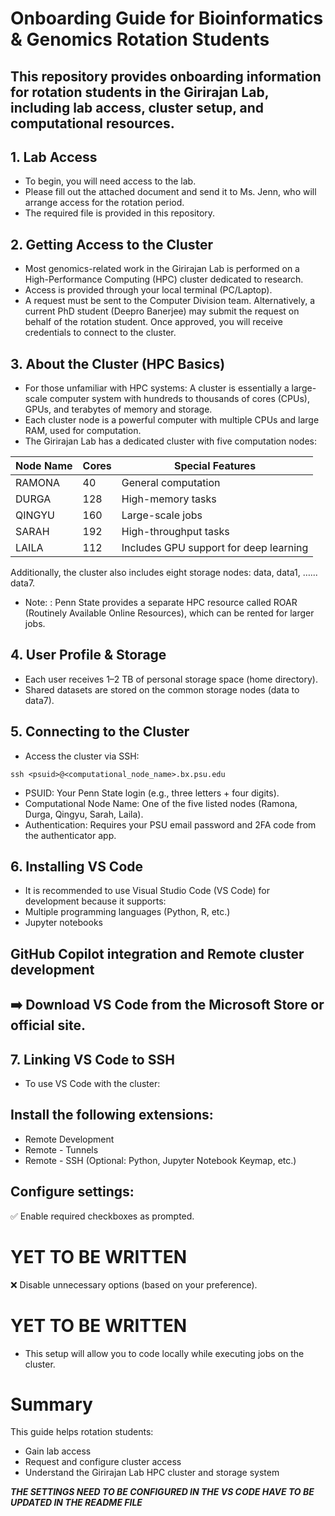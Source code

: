 # Onboarding Guide for Bioinformatics & Genomics Rotation Students
## This repository provides onboarding information for rotation students in the Girirajan Lab, including lab access, cluster setup, and computational resources.

## 1. Lab Access

* To begin, you will need access to the lab.
* Please fill out the attached document and send it to Ms. Jenn, who will arrange access for the rotation period.
* The required file is provided in this repository.

## 2. Getting Access to the Cluster

* Most genomics-related work in the Girirajan Lab is performed on a High-Performance Computing (HPC) cluster dedicated to research.
* Access is provided through your local terminal (PC/Laptop).
* A request must be sent to the Computer Division team. Alternatively, a current PhD student (Deepro Banerjee) may submit the request on behalf of the rotation student.
Once approved, you will receive credentials to connect to the cluster.

## 3. About the Cluster (HPC Basics)

* For those unfamiliar with HPC systems: A cluster is essentially a large-scale computer system with hundreds to thousands of cores (CPUs), GPUs, and terabytes of memory and storage.
* Each cluster node is a powerful computer with multiple CPUs and large RAM, used for computation.
* The Girirajan Lab has a dedicated cluster with five computation nodes:

| Node Name | Cores | Special Features |
|-----------|-------|------------------|
| RAMONA    | 40    | General computation |
| DURGA     | 128   | High-memory tasks |
| QINGYU    | 160   | Large-scale jobs |
| SARAH     | 192   | High-throughput tasks |
| LAILA     | 112   | Includes GPU support for deep learning |

Additionally, the cluster also includes eight storage nodes: data, data1, …... data7.

* Note: : Penn State provides a separate HPC resource called ROAR (Routinely Available Online Resources), which can be rented for larger jobs.

## 4. User Profile & Storage

* Each user receives 1–2 TB of personal storage space (home directory).
* Shared datasets are stored on the common storage nodes (data to data7).

## 5. Connecting to the Cluster

* Access the cluster via SSH:
  
```
ssh <psuid>@<computational_node_name>.bx.psu.edu
```


* PSUID: Your Penn State login (e.g., three letters + four digits).
* Computational Node Name: One of the five listed nodes (Ramona, Durga, Qingyu, Sarah, Laila).
* Authentication: Requires your PSU email password and 2FA code from the authenticator app.

## 6. Installing VS Code

* It is recommended to use Visual Studio Code (VS Code) for development because it supports:
* Multiple programming languages (Python, R, etc.)
* Jupyter notebooks

## GitHub Copilot integration and Remote cluster development

## ➡️ Download VS Code from the Microsoft Store or official site.

## 7. Linking VS Code to SSH

* To use VS Code with the cluster:
## Install the following extensions:
* Remote Development
* Remote - Tunnels
* Remote - SSH
(Optional: Python, Jupyter Notebook Keymap, etc.)

## Configure settings:
✅ Enable required checkboxes as prompted.
# YET TO BE WRITTEN
❌ Disable unnecessary options (based on your preference).
# YET TO BE WRITTEN
* This setup will allow you to code locally while executing jobs on the cluster.

  
# Summary

This guide helps rotation students:
* Gain lab access
* Request and configure cluster access
* Understand the Girirajan Lab HPC cluster and storage system

***THE SETTINGS NEED TO BE CONFIGURED IN THE VS CODE HAVE TO BE UPDATED IN THE README FILE***
